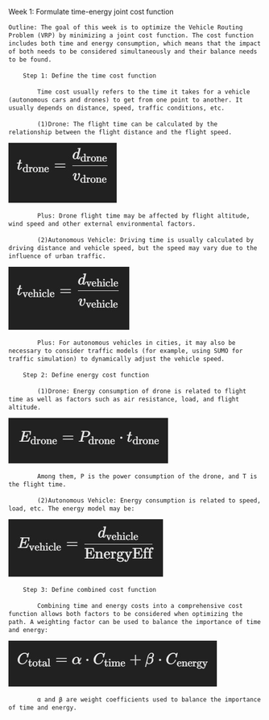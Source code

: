 Week 1: Formulate time-energy joint cost function

    Outline: The goal of this week is to optimize the Vehicle Routing Problem (VRP) by minimizing a joint cost function. The cost function includes both time and energy consumption, which means that the impact of both needs to be considered simultaneously and their balance needs to be found.

        Step 1: Define the time cost function

            Time cost usually refers to the time it takes for a vehicle (autonomous cars and drones) to get from one point to another. It usually depends on distance, speed, traffic conditions, etc.
            
            (1)Drone: The flight time can be calculated by the relationship between the flight distance and the flight speed.
                
![Drone Flight Time](./images/1.jpg "Drone Flight Time Calculation")
            
            Plus: Drone flight time may be affected by flight altitude, wind speed and other external environmental factors.

            (2)Autonomous Vehicle: Driving time is usually calculated by driving distance and vehicle speed, but the speed may vary due to the influence of urban traffic.

![Autonomous Vehicle Driving Time](./images/2.jpg "Autonomous Vehicle Driving Time")

            Plus: For autonomous vehicles in cities, it may also be necessary to consider traffic models (for example, using SUMO for traffic simulation) to dynamically adjust the vehicle speed.

        Step 2: Define energy cost function

            (1)Drone: Energy consumption of drone is related to flight time as well as factors such as air resistance, load, and flight altitude.

![Energy of Drone](./images/3.jpg "Energy of Drone")

            Among them, P is the power consumption of the drone, and T is the flight time.

            (2)Autonomous Vehicle: Energy consumption is related to speed, load, etc. The energy model may be:

![Energy of Autonomous Vehicle](./images/4.jpg "Energy of Autonomous Vehicle")

        Step 3: Define combined cost function

            Combining time and energy costs into a comprehensive cost function allows both factors to be considered when optimizing the path. A weighting factor can be used to balance the importance of time and energy:

![Weight of Total Cost](./images/5.jpg "Weight of Total Cost")

            α and β are weight coefficients used to balance the importance of time and energy. 